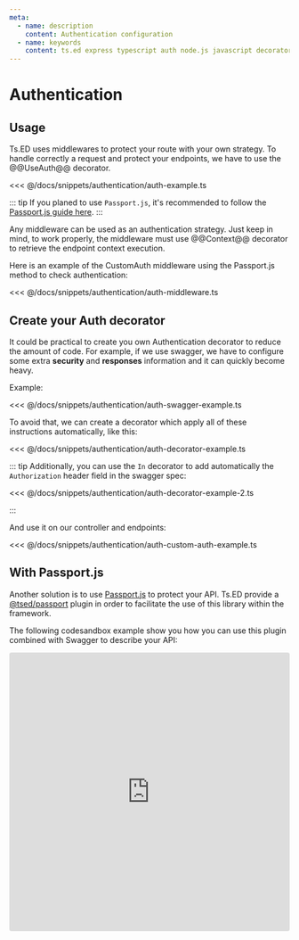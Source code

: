 ```yaml
---
meta:
  - name: description
    content: Authentication configuration
  - name: keywords
    content: ts.ed express typescript auth node.js javascript decorators
---
```


# Authentication

## Usage

Ts.ED uses middlewares to protect your route with your own strategy. To handle correctly a request and protect your endpoints,
we have to use the @@UseAuth@@ decorator.

<<< @/docs/snippets/authentication/auth-example.ts

::: tip
If you planed to use `Passport.js`, it's recommended to follow the [Passport.js guide here](/tutorials/passport.md).
:::

Any middleware can be used as an authentication strategy. Just keep in mind, to work properly, the middleware must use @@Context@@
decorator to retrieve the endpoint context execution.

Here is an example of the CustomAuth middleware using the Passport.js method to check authentication:

<<< @/docs/snippets/authentication/auth-middleware.ts

## Create your Auth decorator

It could be practical to create you own Authentication decorator to reduce the amount of code.
For example, if we use swagger, we have to configure some extra **security** and **responses** information and it can quickly become heavy.

Example:

<<< @/docs/snippets/authentication/auth-swagger-example.ts

To avoid that, we can create a decorator which apply all of these instructions automatically, like this:

<<< @/docs/snippets/authentication/auth-decorator-example.ts

::: tip
Additionally, you can use the `In` decorator to add automatically the `Authorization` header field in the swagger spec:

<<< @/docs/snippets/authentication/auth-decorator-example-2.ts

:::

And use it on our controller and endpoints:

<<< @/docs/snippets/authentication/auth-custom-auth-example.ts

## With Passport.js

Another solution is to use [Passport.js](/tutorials/passport.md) to protect your API. Ts.ED provide
a [@tsed/passport](/tutorials/passport.md) plugin in order to facilitate the use of this library within the framework.

The following codesandbox example show you how you can use this plugin combined with Swagger to describe your API:

<iframe src="https://codesandbox.io/embed/tsed-swagger-with-authorization-hi5pp?fontsize=14&hidenavigation=1&theme=dark"
     style="width:100%; height:500px; border:0; border-radius: 4px; overflow:hidden;"
     title="tsed-swagger-with-authorization"
     allow="accelerometer; ambient-light-sensor; camera; encrypted-media; geolocation; gyroscope; hid; microphone; midi; payment; usb; vr; xr-spatial-tracking"
     sandbox="allow-forms allow-modals allow-popups allow-presentation allow-same-origin allow-scripts"></iframe>
